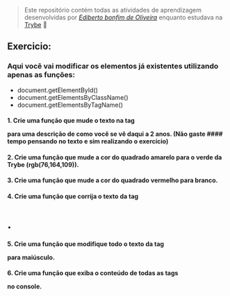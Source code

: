 > Este repositório contém todas as atividades de aprendizagem desenvolvidas por _[Ediberto bonfim de Oliveira](https://www.linkedin.com/in/ediberto-b-oliveira-872926178/)_ enquanto estudava na [Trybe](https://www.betrybe.com/) :rocket:

## Exercicio:

### Aqui você vai modificar os elementos já existentes utilizando apenas as funções:

- document.getElementById()
- document.getElementsByClassName()
- document.getElementsByTagName()

#### 1. Crie uma função que mude o texto na tag <p> para uma descrição de como você se vê daqui a 2 anos. (Não gaste #### tempo pensando no texto e sim realizando o exercício)
#### 2. Crie uma função que mude a cor do quadrado amarelo para o verde da Trybe (rgb(76,164,109)).
#### 3. Crie uma função que mude a cor do quadrado vermelho para branco.
#### 4. Crie uma função que corrija o texto da tag <h1>.
#### 5. Crie uma função que modifique todo o texto da tag <p> para maiúsculo.
#### 6. Crie uma função que exiba o conteúdo de todas as tags <p> no console.
